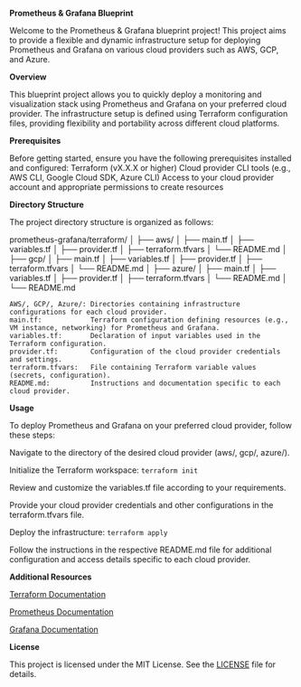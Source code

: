 **Prometheus & Grafana Blueprint** 

 Welcome to the Prometheus & Grafana blueprint project! This project aims to provide a flexible and dynamic infrastructure setup for deploying Prometheus and Grafana on various cloud providers such as AWS, GCP, and Azure.

**Overview**

This blueprint project allows you to quickly deploy a monitoring and visualization stack using Prometheus and Grafana on your preferred cloud provider. The infrastructure setup is defined using Terraform configuration files, providing flexibility and portability across different cloud platforms.

**Prerequisites** 

Before getting started, ensure you have the following prerequisites installed and configured:
Terraform (vX.X.X or higher)
Cloud provider CLI tools (e.g., AWS CLI, Google Cloud SDK, Azure CLI)
Access to your cloud provider account and appropriate permissions to create resources

**Directory Structure** 

The project directory structure is organized as follows:

prometheus-grafana/terraform/
│
├── aws/
│ ├── main.tf
│ ├── variables.tf
│ ├── provider.tf
│ ├── terraform.tfvars
│ └── README.md
│
├── gcp/
│ ├── main.tf
│ ├── variables.tf
│ ├── provider.tf
│ ├── terraform.tfvars
│ └── README.md
│
├── azure/
│ ├── main.tf
│ ├── variables.tf
│ ├── provider.tf
│ ├── terraform.tfvars
│ └── README.md
│
└── README.md

    AWS/, GCP/, Azure/: Directories containing infrastructure configurations for each cloud provider.
    main.tf:            Terraform configuration defining resources (e.g., VM instance, networking) for Prometheus and Grafana.
    variables.tf:       Declaration of input variables used in the Terraform configuration.
    provider.tf:        Configuration of the cloud provider credentials and settings.
    terraform.tfvars:   File containing Terraform variable values (secrets, configuration).
    README.md:          Instructions and documentation specific to each cloud provider.

**Usage**

To deploy Prometheus and Grafana on your preferred cloud provider, follow these steps:

Navigate to the directory of the desired cloud provider (aws/, gcp/, azure/).

Initialize the Terraform workspace: `terraform init`

Review and customize the variables.tf file according to your requirements.

Provide your cloud provider credentials and other configurations in the terraform.tfvars file.

Deploy the infrastructure: `terraform apply`

Follow the instructions in the respective README.md file for additional configuration and access details specific to each cloud provider.

**Additional Resources** 
    
[Terraform Documentation](https://developer.hashicorp.com/terraform)

[Prometheus Documentation](https://prometheus.io/docs/introduction/overview/)

[Grafana Documentation](https://grafana.com/docs/grafana/latest/)


**License**

This project is licensed under the MIT License. See the [LICENSE](LICENSE) file for details.

